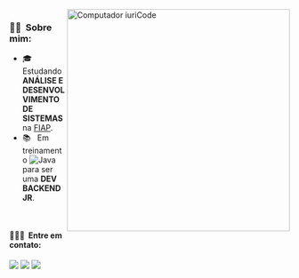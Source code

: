 <img src="https://raw.githubusercontent.com/MicaelliMedeiros/micaellimedeiros/master/image/computer-illustration.png" min-width="400px" max-width="400px" width="400px" align="right" alt="Computador iuriCode">

<h3> 👩🏻 &nbsp;Sobre mim: </h3>

- 🎓 &nbsp; Estudando **ANÁLISE E DESENVOLVIMENTO DE SISTEMAS** na <a href="https://www.fiap.com.br/">FIAP</a>.
- 📚 &nbsp; Em treinamento ![Java](https://img.shields.io/badge/-Java-333333?style=flat&logo=Java&logoColor=007396) para ser uma **DEV BACKEND JR**.

<br/>

<h4> 👩🏻‍💻 &nbsp;Entre em contato: </h4>

<div>  
  <a href="https://www.linkedin.com/in/marinabotton" target="_blank"><img src="https://img.shields.io/badge/-LinkedIn-%230077B5?style=for-the-badge&logo=linkedin&logoColor=white" target="_blank"></a>
  <a href = "mailto:marinabotton@gmail.com"><img src="https://img.shields.io/badge/-Gmail-%23333?style=for-the-badge&logo=gmail&logoColor=white" target="_blank"></a>
  <a href="https://instagram.com/marinabotton" target="_blank"><img src="https://img.shields.io/badge/-Instagram-%23E4405F?style=for-the-badge&logo=instagram&logoColor=white" target="_blank"></a>
</div>
